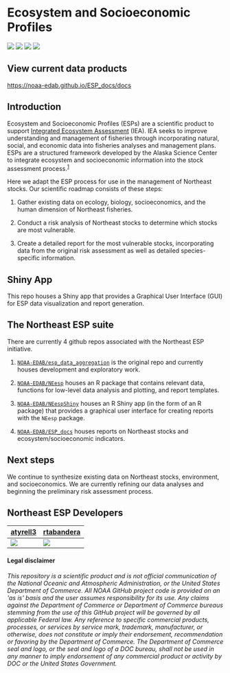<!-- README.md is generated from README.Rmd. Please edit that file -->

# Ecosystem and Socioeconomic Profiles

[![](https://img.shields.io/badge/devel%20version-0.1.1-blue.svg)](https://github.com/NOAA-EDAB/NEespShiny)
[![](https://img.shields.io/github/last-commit/NOAA-EDAB/NEespShiny.svg)](https://github.com/NOAA-EDAB/NEespShiny/commits/main)
![](https://img.shields.io/badge/repo%20size-13.9%20MB-blue.svg)
[![](https://github.com/NOAA-EDAB/NEespShiny/workflows/gitleaks/badge.svg)](https://github.com/NOAA-EDAB/NEespShiny/actions)

## View current data products
https://noaa-edab.github.io/ESP_docs/docs

## Introduction
Ecosystem and Socioeconomic Profiles (ESPs) are a scientific product to support [Integrated Ecosystem Assessment](https://www.integratedecosystemassessment.noaa.gov/) (IEA). IEA seeks to improve understanding and management of fisheries through incorporating natural, social, and economic data into fisheries analyses and management plans. ESPs are a structured framework developed by the Alaska Science Center to integrate ecosystem and socioeconomic information into the stock assessment process.<sup>[1]</sup>


Here we adapt the ESP process for use in the management of Northeast stocks. Our scientific roadmap consists of these steps:

1. Gather existing data on ecology, biology, socioeconomics, and the human dimension of Northeast fisheries.

2. Conduct a risk analysis of Northeast stocks to determine which stocks are most vulnerable.

3. Create a detailed report for the most vulnerable stocks, incorporating data from the original risk assessment as well as detailed species-specific information.

## Shiny App
This repo houses a Shiny app that provides a Graphical User Interface (GUI) for ESP data visualization and report generation. 

## The Northeast ESP suite 
There are currently 4 github repos associated with the Northeast ESP initiative.

1. [`NOAA-EDAB/esp_data_aggregation`](https://github.com/NOAA-EDAB/esp_data_aggregation) is the original repo and currently houses development and exploratory work.

2. [`NOAA-EDAB/NEesp`](https://github.com/NOAA-EDAB/NEesp) houses an R package that contains relevant data, functions for low-level data analysis and plotting, and report templates.

3. [`NOAA-EDAB/NEespShiny`](https://github.com/NOAA-EDAB/NEespShiny) houses an R Shiny app (in the form of an R package) that provides a graphical user interface for creating reports with the `NEesp` package.

4. [`NOAA-EDAB/ESP_docs`](https://github.com/NOAA-EDAB/ESP_docs) houses reports on Northeast stocks and ecosystem/socioeconomic indicators.

## Next steps
We continue to synthesize existing data on Northeast stocks, environment, and socioeconomics. We are currently refining our data analyses and beginning the preliminary risk assessment process. 

[1]: https://meetings.npfmc.org/CommentReview/DownloadFile?p=8f5233fb-3b62-4571-9b49-8bb7ce675916.pdf&fileName=ESP_Shotwell.pdf

## Northeast ESP Developers

| [atyrell3](https://github.com/atyrell3)                                                         | [rtabandera](https://github.com/rtabandera)                                                                                                    |
|-------------------------------------------------------------------------------------------------|----------------------------------------------------------------------------------------------------------------------------------------|
| [![](https://avatars.githubusercontent.com/u/77738923?s=100&u=92e54f60ca179f3e41c1a3610fb3ecdb9e233434&v=4)](https://github.com/atyrell3) | [![](https://avatars.githubusercontent.com/u/64960823?s=100&u=ea5abeca602e43d461e964fe8283f703aef63c61&v=4)](https://github.com/rtabandera) |

#### Legal disclaimer

*This repository is a scientific product and is not official
communication of the National Oceanic and Atmospheric Administration, or
the United States Department of Commerce. All NOAA GitHub project code
is provided on an 'as is' basis and the user assumes responsibility for
its use. Any claims against the Department of Commerce or Department of
Commerce bureaus stemming from the use of this GitHub project will be
governed by all applicable Federal law. Any reference to specific
commercial products, processes, or services by service mark, trademark,
manufacturer, or otherwise, does not constitute or imply their
endorsement, recommendation or favoring by the Department of Commerce.
The Department of Commerce seal and logo, or the seal and logo of a DOC
bureau, shall not be used in any manner to imply endorsement of any
commercial product or activity by DOC or the United States Government.*
